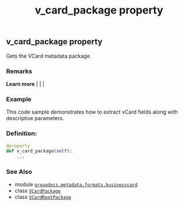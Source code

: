 ﻿---
title: v_card_package property
second_title: GroupDocs.Metadata for Python via .NET API References
description: 
type: docs
url: /python-net/groupdocs.metadata.formats.businesscard/vcardrootpackage/v_card_package/
is_root: false
weight: 150
---

## v_card_package property


Gets the VCard metadata package.

### Remarks 


**Learn more** |
|
 |

### Example 


This code sample demonstrates how to extract vCard fields along with descriptive parameters.
### Definition:
```python
@property
def v_card_package(self):
    ...
```

### See Also
* module [`groupdocs.metadata.formats.businesscard`](../../)
* class [`VCardPackage`](/metadata/python-net/groupdocs.metadata.formats.businesscard/vcardpackage)
* class [`VCardRootPackage`](/metadata/python-net/groupdocs.metadata.formats.businesscard/vcardrootpackage)
